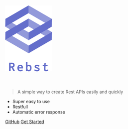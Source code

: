 <img style='margin-top: 20px; margin-bottom: 40px' src="logo.png" alt="Logo" width="150">

> A simple way to create Rest APIs easily and quickly

* Super easy to use
* Restfull
* Automatic error response

[GitHub](https://github.com/Marius-brt/Rebst)
[Get Started](/start)